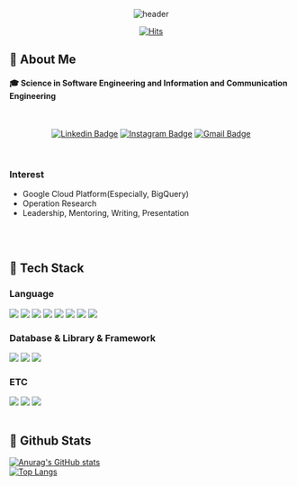 <div align=center>

![header](https://capsule-render.vercel.app/api?type=transparent&height=300&fontColor=FFFFFF&section=header&text=Welcome%20to%20my%20Github%20%F0%9F%A4%97)

[![Hits](https://hits.seeyoufarm.com/api/count/incr/badge.svg?url=https%3A%2F%2Fgithub.com%2FDoSeon-Lee%2Fhit-counter&count_bg=%23000000&title_bg=%23555555&icon=github.svg&icon_color=%23C2C2C2&title=hits&edge_flat=false)](https://hits.seeyoufarm.com)

</div>

<div>
  <!--Body-->
  
## 👀 About Me
  <!-- #### :fire: I aim to become a AI Engineer.<br/> -->
  #### :mortar_board: Science in Software Engineering and Information and Communication Engineering
  <br/>

  <div align=center>
    
[![Linkedin Badge](https://img.shields.io/badge/-LinkedIn-blue?style=flat-square&logo=Linkedin&logoColor=white&link=https://www.linkedin.com/in/doseon-lee-924a65349/)](https://www.linkedin.com/in/doseon-lee-924a65349/) 
[![Instagram Badge](https://img.shields.io/badge/-Instagram-dd2a7b?style=flat-square&logo=instagram&logoColor=white&link=https://www.instagram.com/b1ue.hxur/)](https://www.instagram.com/b1ue.hxur/) 
[![Gmail Badge](https://img.shields.io/badge/-Gmail-d14836?style=flat-square&logo=Gmail&logoColor=white&link=mailto:doseon1226@gmail.com)](mailto:doseon1226@gmail.com)

  </div>

<br/>

  ### Interest
- Google Cloud Platform(Especially, BigQuery)
- Operation Research
- Leadership, Mentoring, Writing, Presentation

<br/>
<br/>


## 🧱 Tech Stack
### Language
  <!--Python-->
  <img src="https://img.shields.io/badge/Python-3776AB?style=flat-square&logo=Python&logoColor=white"/>
  <!--JavaScript-->
  <img src="https://img.shields.io/badge/JavaScript-F7DF1E?style=flat-square&logo=JavaScript&logoColor=white"/>
  <!--TypeScript-->
  <img src="https://img.shields.io/badge/typescript-%233178C6.svg?&style=flat-square&logo=typescript&logoColor=white" />
  <!--HTML5-->
  <img src="https://img.shields.io/badge/HTML5-E34F26?style=flat-square&logo=HTML5&logoColor=white"/>
  <!--CSS-->
  <img src="https://img.shields.io/badge/CSS3-1572B6?style=flat-square&logo=CSS3&logoColor=white"/>
  <!--JAVA-->
  <img src="https://img.shields.io/badge/Java-007396?style=flat-square&logo=Java&logoColor=white"/>
  <!--C-->
  <img src="https://img.shields.io/badge/C-A8B9CC?style=flat-square&logo=C&logoColor=white"/>
  <!--NodeJS-->
  <img src="https://img.shields.io/badge/Node.js-339933?style=flat-square&logo=Node.js&logoColor=white"/>
  
  <br/>

### Database & Library & Framework
  <!--React-->
  <img src="https://img.shields.io/badge/React-61DAFB?style=flat-square&logo=React&logoColor=white&Color=white"/>
  <!--MySQL-->
  <img src="https://img.shields.io/badge/MySQL-4479A1?style=flat-square&logo=MySQL&logoColor=white"/>
  <!--Amazon EC2-->
  <img src="https://img.shields.io/badge/Amazon%20EC2-FF9900?style=flat-square&logo=Amazon%20EC2&logoColor=white">
  
  <br/>

### ETC
  <!--Slack-->
  <img src="https://img.shields.io/badge/Slack-4A154B?style=flat-square&logo=Slack&logoColor=white"/>
  <!--Notion-->
  <img src="https://img.shields.io/badge/Notion-181717?style=flat-square&logo=Notion&logoColor=white"/>
  <!--VS Code-->
  <img src="https://img.shields.io/badge/Visual%20Studio%20Code-007ACC?style=flat-square&logo=Visual%20Studio%20Code&logoColor=white"/>
  


<br/>
<br/>

## 🤔 Github Stats
  [![Anurag's GitHub stats](https://github-readme-stats.vercel.app/api?username=DoSeon-Lee)](https://github.com/anuraghazra/github-readme-stats)
  <br/>
  [![Top Langs](https://github-readme-stats.vercel.app/api/top-langs/?username=DoSeon-Lee)](https://github.com/anuraghazra/github-readme-stats)

</div>
